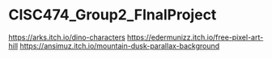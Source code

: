 # CISC474_Group2_FInalProject

https://arks.itch.io/dino-characters
https://edermunizz.itch.io/free-pixel-art-hill
https://ansimuz.itch.io/mountain-dusk-parallax-background